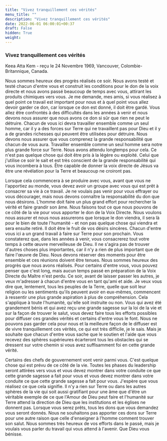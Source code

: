```yaml
---
title: "Vivez tranquillement ces vérités"
menu_title: ""
description: "Vivez tranquillement ces vérités"
date: 2022-06-01 06:00:01+00:37
draft: False
hidden: True
weight:
---
```

### Vivez tranquillement ces vérités

Keea Atta Kem - reçu le 24 Novembre 1969, Vancouver, Colombie-Britannique, Canada.

Nous sommes heureux des progrès réalisés ce soir. Nous avons testé et testé chacun d'entre vous et construit les conditions pour le don de la voix directe et nous avons passé beaucoup de temps avec vous, attirant les produits chimiques vers vous. Je me demande, mes amis, si vous réalisez à quel point ce travail est important pour nous et à quel point vous allez devoir garder ce don, car lorsque ce don est donné, il doit être gardé. Vous allez être confrontés à des difficultés dans les années à venir et nous devons nous assurer que nous avons ce don si sûr que rien ne peut le détruire. Chacun de vous ici devra travailler ensemble comme un seul homme, car il y a des forces sur Terre qui ne travaillent pas pour Dieu et il y a de grandes richesses qui peuvent être utilisées pour détruire. Nous devons nous assurer que vous comprenez la grande responsabilité que chacun de vous aura. Travailler ensemble comme un seul homme sera notre plus grande force sur Terre. Nous avons attendu longtemps pour cela. Ce n'est pas quelque chose qui doit être pris à la légère ou exploité. Celui que j'utilise ce soir le sait et est très conscient de la grande responsabilité qui vous incombera à tous. Être capable de donner la voix directe de Jésus va être une révélation pour la Terre et beaucoup ne croiront pas.

Lorsque cela commencera à se produire avec vous, avant que vous ne l'apportiez au monde, vous devez avoir un groupe avec vous qui est prêt à consacrer sa vie à ce travail. Je ne voulais pas venir pour vous effrayer ou vous décourager, mais nous devons connaître la responsabilité du don que nous désirons. L'homme doit faire un plus grand effort pour rechercher la vérité et faire grandir son âme. Nous faisons tout ce que nous pouvons de ce côté de la vie pour vous apporter le don de la Voix Directe. Nous voulons nous assurer et nous nous assurerons que lorsque le don viendra, il sera là pour le bien de toute l'humanité - et non pas quelque chose qui viendra et sera ensuite retiré. Il doit être le fruit de vos désirs sincères. Chacun d'entre vous ici a un grand travail à faire sur Terre pour son prochain. Vous constaterez que, dans les années à venir, vous consacrerez tout votre temps à cette œuvre merveilleuse de Dieu. Il ne s'agira pas de trouver d'autres choses plus importantes, car il n'y a rien de plus important que de faire l'œuvre de Dieu. Nous devons réserver des moments pour être ensemble et ces réunions doivent être tenues. Nous sommes heureux des progrès que nous avons réalisés. Pour certains d'entre vous, vous pouvez penser que c'est long, mais aucun temps passé en préparation de la Voix Directe du Maître n'est perdu. Ce soir, avant de laisser passer les autres, je veux m'adresser à chacun d'entre vous en tant qu'ami et aide. Je veux vous dire que, lentement, tous les peuples de la Terre, quelle que soit leur religion ou les sentiments qu'ils peuvent avoir en eux-mêmes, commencent à ressentir une plus grande aspiration à plus de compréhension. Cela s'applique à toute l'humanité, qu'elle soit instruite ou non. Vous qui avez été grandement bénis et qui avez reçu une grande sagesse sur la loi de la vie et sur la façon de trouver le salut, vous devez faire tous les efforts possibles pour diffuser ces grandes vérités et certains d'entre vous le font. Nous ne pouvons pas garder cela pour nous et la meilleure façon de le diffuser est de vivre tranquillement ces vérités, ce qui est très difficile, je le sais. Mais je souhaite que chacun d'entre vous sache que le soutien et l'aide que vous recevez des sphères supérieures écarteront tous les obstacles qui se dressent sur votre chemin si vous avez suffisamment foi en cette grande vérité.

Certains des chefs de gouvernement vont venir parmi vous. C'est quelque chose qui est prévu de ce côté de la vie. Toutes les phases du leadership seront attirées vers vous et vous devez montrer dans votre conduite ce que cette grande sagesse a fait pour vous et vous devez montrer dans votre conduite ce que cette grande sagesse a fait pour vous. J'espère que vous réalisez ce que cela signifie. Il n'y a rien sur Terre ou dans les autres sphères de la vie qui soit aussi gratifiant pour une âme que d'être un véritable exemple de ce que l'Amour de Dieu peut faire et l'humanité sur Terre attend la direction de Dieu que les institutions et les églises ne donnent pas. Lorsque vous serez prêts, tous les dons que vous demandez vous seront donnés. Nous ne souhaitons pas apporter ces dons sur Terre pour une autre raison que celle d'enseigner à l'homme comment trouver son salut. Nous sommes très heureux de vos efforts dans le passé, mais je voulais vous parler du travail qui vous attend à l'avenir. Que Dieu vous bénisse.

